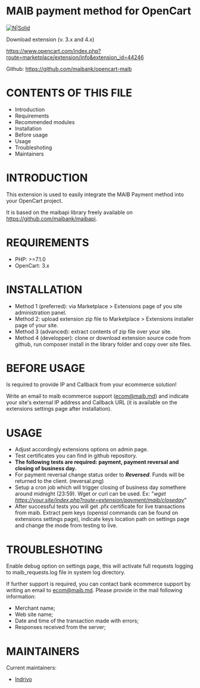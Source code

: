 # MAIB payment method for OpenCart

####
[![N|Solid](https://www.maib.md/images/logo.svg)](https://www.maib.md)

Download extension (v. 3.x and 4.x)

https://www.opencart.com/index.php?route=marketplace/extension/info&extension_id=44246

Github: https://github.com/maibank/opencart-maib


CONTENTS OF THIS FILE
=====================

 * Introduction
 * Requirements
 * Recommended modules
 * Installation
 * Before usage
 * Usage
 * Troubleshoting
 * Maintainers


INTRODUCTION
============

This extension is used to easily integrate the MAIB Payment method into your OpenCart project.

It is based on the maibapi library freely available on https://github.com/maibank/maibapi.

REQUIREMENTS
============

 * PHP: >=7.1.0
 * OpenCart: 3.x


INSTALLATION
============

 * Method 1 (preferred): via Marketplace > Extensions page of you site administration panel.
 * Method 2: upload extension zip file to Marketplace > Extensions installer page of your site.
 * Method 3 (advanced): extract contents of zip file over your site.
 * Method 4 (developper): clone or download extension source code from github, run composer install in the library folder and copy over site files. 


BEFORE USAGE
============

Is required to provide IP and Callback from your ecommerce solution!

Write an email to maib ecommerce support (ecom@maib.md) and indicate your site's external IP address and Callback URL (it is available on the extensions settings page after installation).


USAGE
=====

 * Adjust accordingly extensions options on admin page.
 * Test certificates you can find in github repository.
 * **The following tests are required: payment, payment reversal and closing of business day.**
 * For payment reversal change status order to ***Reversed***. Funds will be returned to the client. (reversal.png)
 * Setup a cron job which will trigger closing of business day somethere around midnight (23:59). Wget or curl can be used. Ex: "*wget https://your.site/index.php?route=extension/payment/maib/closeday*"
 * After successful tests you will get .pfx certificate for live transactions from maib. Extract pem keys (openssl commands can be found on extensions settings page), indicate keys location path on settings page and change the mode from testing to live.


TROUBLESHOTING
==============

Enable debug option on settings page, this will activate full requests logging to maib_requests.log file in system log directory.

If further support is required, you can contact bank ecommerce support by writing an email to ecom@maib.md.
Please provide in the mail following information:

- Merchant name;
- Web site name;
- Date and time of the transaction made with errors;
- Responses received from the server;


MAINTAINERS
===========

Current maintainers:

 * [Indrivo](https://github.com/indrivo)
